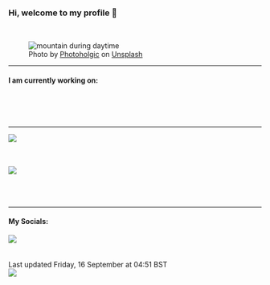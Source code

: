 <h3>Hi, welcome to my profile 👋</h3>

<br />
<figure>
  <img
    src="https://images.unsplash.com/photo-1564400915299-9bb40f2b5f7c?crop=entropy&cs=tinysrgb&fit=max&fm=jpg&ixid=MnwyNzQ3MDB8MHwxfHJhbmRvbXx8fHx8fHx8fDE2NjMyOTM0NDE&ixlib=rb-1.2.1&q=80&w=1080&auto=format"
    alt="mountain during daytime" 
  />
  <figcaption>Photo by <a
    href="https://unsplash.com/@photoholgic?utm_source=Profile%20readme&utm_medium=referral">Photoholgic</a> on <a
    href="https://unsplash.com/?utm_source=Profile%20readme&utm_medium=referral">Unsplash</a></figcaption>
</figure>


<hr />
<h4>I am currently working on:</h4>
<a href=""></a>

<br /><br /><br />

<hr />
<img
  src="https://github-readme-stats.vercel.app/api?username=shanelucy&show_icons=true&theme=calm"
/>
<br /><br /><br />

<img 
  src="https://github-readme-stats.vercel.app/api/top-langs/?username=shanelucy&theme=calm"
/>
<br /><br /><br /><br />
<hr />
<h4>My Socials:</h4>
<a href="https://uk.linkedin.com/in/shane-lucy-4735b616a">
  <img
    src="https://img.shields.io/badge/linkedin%20-%230077B5.svg?&style=for-the-badge&logo=linkedin&logoColor=white"
  />
</a>
<br /><br /><br />
Last updated Friday, 16 September at 04:51 BST
<br />
<img
  src="https://github.com/ShaneLucy/ShaneLucy/workflows/README%20build/badge.svg"
/>
